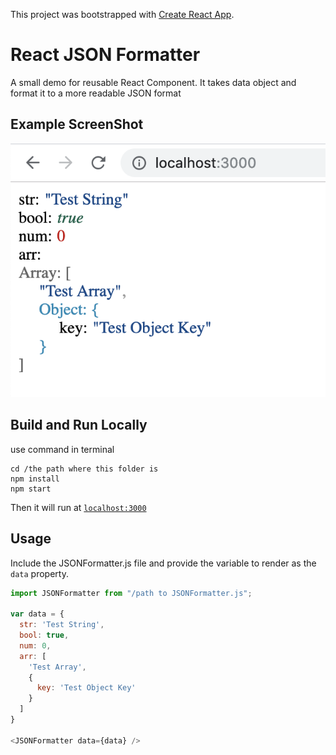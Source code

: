 This project was bootstrapped with [Create React App](https://github.com/facebook/create-react-app).

# React JSON Formatter
A small demo for reusable React Component. It takes data object and format it to a more readable JSON format

## Example ScreenShot
![image](https://github.com/MiaXIA/ReactJSONFormatter/raw/master/Example.png)

## Build and Run Locally
use command in terminal

```
cd /the path where this folder is
npm install
npm start
```
Then it will run at [`localhost:3000`](http://localhost:3000)

## Usage
Include the JSONFormatter.js file and provide the variable to render as the `data` property.

```JavaScript
import JSONFormatter from "/path to JSONFormatter.js";

var data = {
  str: 'Test String',
  bool: true,
  num: 0,
  arr: [
    'Test Array',
    {
      key: 'Test Object Key'
    }
  ]
}

<JSONFormatter data={data} />
```
